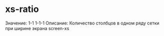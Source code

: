 # xs-ratio

Значение: 1-1 1-1-1
Описание: Количество столбцов в одном ряду сетки при ширине экрана screen-xs